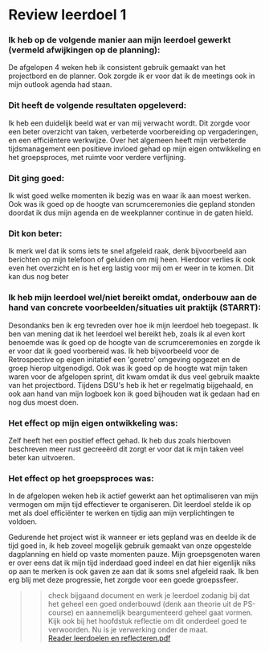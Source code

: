 # Review leerdoel 1

### Ik heb op de volgende manier aan mijn leerdoel gewerkt (vermeld afwijkingen op de planning):
De afgelopen 4 weken heb ik consistent gebruik gemaakt van het projectbord en de planner. Ook zorgde ik er voor dat ik de meetings ook in mijn outlook agenda had staan.
### Dit heeft de volgende resultaten opgeleverd:
Ik heb een duidelijk beeld wat er van mij verwacht wordt. Dit zorgde voor een beter overzicht van taken, verbeterde voorbereiding op vergaderingen, en een efficiëntere werkwijze. Over het algemeen heeft mijn verbeterde tijdsmanagement een positieve invloed gehad op mijn eigen ontwikkeling en het groepsproces, met ruimte voor verdere verfijning.


### Dit ging goed:
Ik wist goed welke momenten ik bezig was en waar ik aan moest werken. Ook was ik goed op de hoogte van scrumceremonies die gepland stonden doordat ik dus mijn agenda en de weekplanner continue in de gaten hield.

### Dit kon beter:
Ik merk wel dat ik soms iets te snel afgeleid raak, denk bijvoorbeeld aan berichten op mijn telefoon of geluiden om mij heen. Hierdoor verlies ik ook even het overzicht en is het erg lastig voor mij om er weer in te komen. Dit kan dus nog beter


### Ik heb mijn leerdoel wel/niet bereikt omdat, onderbouw aan de hand van concrete voorbeelden/situaties uit praktijk (STARRT):
Desondanks ben ik erg tevreden over hoe ik mijn leerdoel heb toegepast. Ik ben van mening dat ik het leerdoel wel bereikt heb, zoals ik al even kort benoemde was ik goed op de hoogte van de scrumceremonies en zorgde ik er voor dat ik goed voorbereid was. Ik heb bijvoorbeeld voor de Retrospective op eigen initatief een 'goretro' omgeving opgezet en de groep hierop uitgenodigd. Ook was ik goed op de hoogte wat mijn taken waren voor de afgelopen sprint, dit kwam omdat ik dus veel gebruik maakte van het projectbord. Tijdens DSU's heb ik het er regelmatig bijgehaald, en ook aan hand van mijn logboek kon ik goed bijhouden wat ik gedaan had en nog dus moest doen.


### Het effect op mijn eigen ontwikkeling was:
Zelf heeft het een positief effect gehad. Ik heb dus zoals hierboven beschreven meer rust gecreeërd dit zorgt er voor dat ik mijn taken veel beter kan uitvoeren.


### Het effect op het groepsproces was:
In de afgelopen weken heb ik actief gewerkt aan het optimaliseren van mijn vermogen om mijn tijd effectiever te organiseren. Dit leerdoel stelde ik op met als doel efficiënter te werken en tijdig aan mijn verplichtingen te voldoen. 

Gedurende het project wist ik wanneer er iets gepland was en deelde ik de tijd goed in, ik heb zoveel mogelijk gebruik gemaakt van onze opgestelde dagplanning en hield op vaste momenten pauze. Mijn groepsgenoten waren er over eens dat ik mijn tijd inderdaad goed indeel en dat hier eigenlijk niks op aan te merken is ook gaven ze aan dat ik soms snel afgeleid raak. Ik ben erg blij met deze progressie, het zorgde voor een goede groepssfeer.

>> check bijgaand document en werk je  leerdoel zodanig bij dat het geheel een goed onderbouwd (denk aan theorie uit de PS-course) en aannemelijk beargumenteerd geheel gaat vormen. Kijk ook bij het hoofdstuk reflectie om dit onderdeel goed te verwoorden. Nu is je verwerking onder de maat.  
[Reader leerdoelen en reflecteren.pdf](https://github.com/HANICA-DWA/project-sep23-nyala/files/13538873/Reader.leerdoelen.en.reflecteren.pdf)
